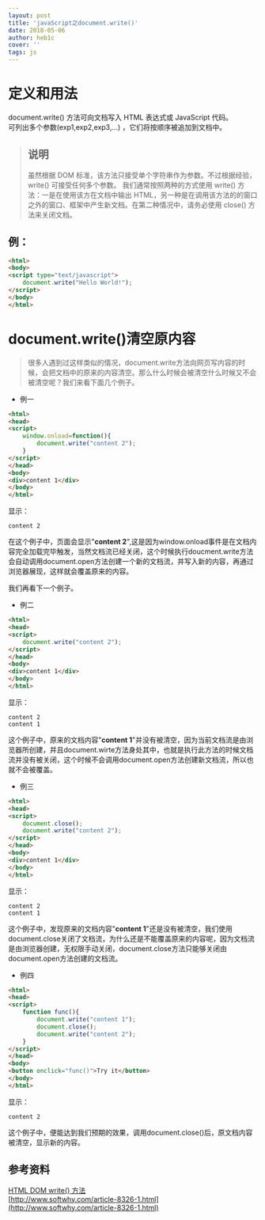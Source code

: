 ```yaml
---
layout: post
title: 'javaScript之document.write()'
date: 2018-05-06
author: heb1c
cover: ''
tags: js
---
```


# 定义和用法
document.write() 方法可向文档写入 HTML 表达式或 JavaScript 代码。  
可列出多个参数(exp1,exp2,exp3,...) ，它们将按顺序被追加到文档中。
> ## 说明
>  虽然根据 DOM 标准，该方法只接受单个字符串作为参数。不过根据经验，write() 可接受任何多个参数。
>我们通常按照两种的方式使用 write() 方法：一是在使用该方在文档中输出 HTML，另一种是在调用该方法的的窗口之外的窗口、框架中产生新文档。在第二种情况中，请务必使用 close() 方法来关闭文档。

## 例：
```HTML
<html>
<body>
<script type="text/javascript">
    document.write("Hello World!");
</script>
</body>
</html>
```
# document.write()清空原内容
> 很多人遇到过这样类似的情况，document.write方法向网页写内容的时候，会把文档中的原来的内容清空。那么什么时候会被清空什么时候又不会被清空呢？我们来看下面几个例子。

* 例一
```html
<html>      
<head>      
<script>  
    window.onload=function(){
        document.write("content 2");
    }
</script> 
</head>  
<body>  
<div>content 1</div> 
</body>  
</html>
```
显示：  

    content 2

在这个例子中，页面会显示"**content 2**",这是因为window.onload事件是在文档内容完全加载完毕触发，当然文档流已经关闭，这个时候执行doucment.write方法会自动调用document.open方法创建一个新的文档流，并写入新的内容，再通过浏览器展现，这样就会覆盖原来的内容。

我们再看下一个例子。
* 例二
```html
<html>      
<head>      
<script>  
    document.write("content 2");
</script> 
</head>  
<body>  
<div>content 1</div> 
</body>  
</html>
```
显示：  

    content 2
    content 1

这个例子中，原来的文档内容"**content 1**"并没有被清空，因为当前文档流是由浏览器所创建，并且document.wirte方法身处其中，也就是执行此方法的时候文档流并没有被关闭，这个时候不会调用document.open方法创建新文档流，所以也就不会被覆盖。

* 例三
```html
<html>      
<head>      
<script>  
    document.close(); 
    document.write("content 2");
</script> 
</head>  
<body>  
<div>content 1</div> 
</body>  
</html>
```
显示：  

    content 2
    content 1
这个例子中，发现原来的文档内容"**content 1**"还是没有被清空，我们使用document.close关闭了文档流，为什么还是不能覆盖原来的内容呢，因为文档流是由浏览器创建，无权限手动关闭，document.close方法只能够关闭由document.open方法创建的文档流。

* 例四
```html
<html>      
<head>      
<script>  
    function func(){
        document.write("content 1");
        document.close();
        document.write("content 2");
    }
</script> 
</head>  
<body>  
<button onclick="func()">Try it</button>
</body>  
</html>
```
显示：  

    content 2
这个例子中，便能达到我们预期的效果，调用document.close()后，原文档内容被清空，显示新的内容。
## 参考资料
[HTML DOM write() 方法](http://www.w3school.com.cn/jsref/met_doc_write.asp)  
[http://www.softwhy.com/article-8326-1.html](http://www.softwhy.com/article-8326-1.html)